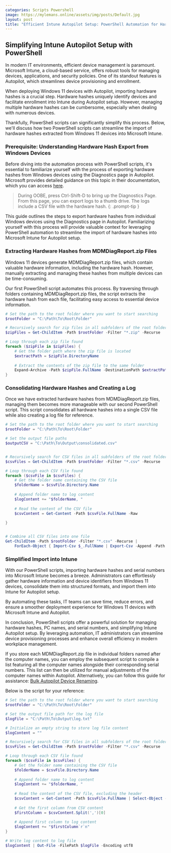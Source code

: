 ```yaml
---
categories: Scripts Powershell
image: https://mylemans.online/assets/img/posts/Default.jpg
layout: post
title: "Efficient Intune Autopilot Setup: PowerShell Automation for Hardware Hashes and Device Management!"
---
```


## Simplifying Intune Autopilot Setup with PowerShell

In modern IT environments, efficient device management is paramount. Microsoft Intune, a cloud-based service, offers robust tools for managing devices, applications, and security policies. One of its standout features is Autopilot, which streamlines device provisioning and enrollment.

When deploying Windows 11 devices with Autopilot, importing hardware hashes is a crucial step. Hardware hashes uniquely identify devices and facilitate enrollment into Intune during Autopilot setup. However, managing multiple hardware hashes can be cumbersome, especially when dealing with numerous devices.

Thankfully, PowerShell scripts can significantly simplify this process. Below, we'll discuss how two PowerShell scripts can streamline the import of hardware hashes extracted from Windows 11 devices into Microsoft Intune.

### Prerequisite: Understanding Hardware Hash Export from Windows Devices

Before diving into the automation process with PowerShell scripts, it's essential to familiarize yourself with the process of exporting hardware hashes from Windows devices using the Diagnostics page in Autopilot. Microsoft provides detailed guidance on this topic in their documentation, which you can access [here](https://learn.microsoft.com/en-us/autopilot/add-devices#diagnostics-page-hash-export).
> During OOBE, press Ctrl-Shift-D to bring up the Diagnostics Page. From this page, you can export logs to a thumb drive. The logs include a CSV file with the hardware hash.
{: .prompt-tip }

This guide outlines the steps to export hardware hashes from individual Windows devices using the Diagnostics page in Autopilot. Familiarizing yourself with this process will provide valuable context for leveraging PowerShell automation to streamline the import of hardware hashes into Microsoft Intune for Autopilot setup.


### Extracting Hardware Hashes from MDMDiagReport.zip Files

Windows 11 devices generate MDMDiagReport.zip files, which contain valuable hardware information, including the hardware hash. However, manually extracting and managing these hashes from multiple devices can be time-consuming.

Our first PowerShell script automates this process. By traversing through folders containing MDMDiagReport.zip files, the script extracts the hardware hash from each file, facilitating easy access to essential device information.


```powershell
# Set the path to the root folder where you want to start searching
$rootFolder = "C:\Path\To\Root\Folder"

# Recursively search for zip files in all subfolders of the root folder
$zipFiles = Get-ChildItem -Path $rootFolder -Filter "*.zip" -Recurse

# Loop through each zip file found
foreach ($zipFile in $zipFiles) {
    # Get the folder path where the zip file is located
    $extractPath = $zipFile.DirectoryName
    
    # Extract the contents of the zip file to the same folder
    Expand-Archive -Path $zipFile.FullName -DestinationPath $extractPath -Force
}


```

### Consolidating Hardware Hashes and Creating a Log
Once we have extracted hardware hashes from MDMDiagReport.zip files, managing them becomes more manageable with our second PowerShell script. This script consolidates all hardware hashes into a single CSV file while also creating a log file for reference.

```powershell
# Set the path to the root folder where you want to start searching
$rootFolder = "C:\Path\To\Root\Folder"

# Set the output file paths
$outputCSV = "C:\Path\To\Output\consolidated.csv"


# Recursively search for CSV files in all subfolders of the root folder
$csvFiles = Get-ChildItem -Path $rootFolder -Filter "*.csv" -Recurse

# Loop through each CSV file found
foreach ($csvFile in $csvFiles) {
    # Get the folder name containing the CSV file
    $folderName = $csvFile.Directory.Name
    
    # Append folder name to log content
    $logContent += "$folderName, "
    
    # Read the content of the CSV file
    $csvContent = Get-Content -Path $csvFile.FullName -Raw
    
}


# Combine all CSV files into one file
Get-ChildItem -Path $rootFolder -Filter "*.csv" -Recurse | 
    ForEach-Object { Import-Csv $_.FullName | Export-Csv -Append -Path $outputCSV -NoTypeInformation }

```

### Simplified Import into Intune
With our PowerShell scripts, importing hardware hashes and serial numbers into Microsoft Intune becomes a breeze. Administrators can effortlessly gather hardware information and device identifiers from Windows 11 devices, consolidate them into structured formats, and import them into Intune for Autopilot setup.

By automating these tasks, IT teams can save time, reduce errors, and ensure a smoother deployment experience for Windows 11 devices with Microsoft Intune and Autopilot.

In conclusion, PowerShell scripts offer a powerful solution for managing hardware hashes, PC names, and serial numbers, and simplifying Intune Autopilot setup. By leveraging automation, IT administrators can streamline device provisioning processes and enhance overall efficiency in modern workplace management.

If you store each MDMDiagReport.zip file in individual folders named after the computer names, you can employ the subsequent script to compile a list featuring all the computer names alongside their corresponding serial numbers. This list can then be utilized for manual adjustments of the computer names within Autopilot. Alternatively, you can follow this guide for assistance: [Bulk Autopilot Device Renaming](https://niklastinner.medium.com/bulk-autopilot-device-renaming-656ba517d94b).

Below is the script for your reference:

```powershell
# Set the path to the root folder where you want to start searching
$rootFolder = "C:\Path\To\Root\Folder"

# Set the output file path for the log file
$logFile = "C:\Path\To\Output\log.txt"

# Initialize an empty string to store log file content
$logContent = ""

# Recursively search for CSV files in all subfolders of the root folder
$csvFiles = Get-ChildItem -Path $rootFolder -Filter "*.csv" -Recurse

# Loop through each CSV file found
foreach ($csvFile in $csvFiles) {
    # Get the folder name containing the CSV file
    $folderName = $csvFile.Directory.Name
    
    # Append folder name to log content
    $logContent += "$folderName, "
    
    # Read the content of the CSV file, excluding the header
    $csvContent = Get-Content -Path $csvFile.FullName | Select-Object -Skip 1
    
    # Get the first column from CSV content
    $firstColumn = $csvContent.Split(',')[0]
    
    # Append first column to log content
    $logContent += "$firstColumn`r`n"
}

# Write log content to log file
$logContent | Out-File -FilePath $logFile -Encoding utf8

```
